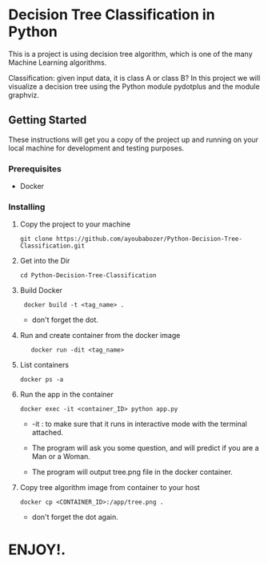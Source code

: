 
# Decision Tree Classification in Python
This is a project is using decision tree algorithm, which is one of the many Machine Learning algorithms.

Classification: given input data, it is class A or class B?
In this project we will visualize a decision tree using the Python module pydotplus and the module graphviz.

## Getting Started

These instructions will get you a copy of the project up and running on your local machine for development and testing purposes.

### Prerequisites
 - Docker
 
 ### Installing
 
 1. Copy the project to your machine
 
     ```
     git clone https://github.com/ayoubabozer/Python-Decision-Tree-Classification.git
     ```
 
 2. Get into the Dir 
     ```
     cd Python-Decision-Tree-Classification
     ```
    
 3. Build Docker
 
    ```
     docker build -t <tag_name> .
     ```
    
     - don't forget the dot.
 
 4. Run and create container from the docker image
 
     ```
        docker run -dit <tag_name>
     ```
     
 5. List containers 
    ```
    docker ps -a
    ```   
 6. Run the app in the container
 
      ```
      docker exec -it <container_ID> python app.py
      ```
     
     - -it : to make sure that it runs in interactive mode with the terminal attached.

     - The program will ask you some question, and will predict if you are a Man or a Woman.     
     - The program will output tree.png file in the docker container.
 
 7. Copy tree algorithm image from container to your host
    
    ```
    docker cp <CONTAINER_ID>:/app/tree.png .
    ```
    
    - don't forget the dot again.

# ENJOY!.
